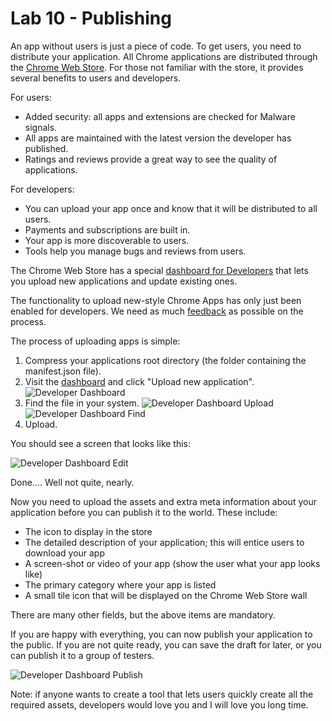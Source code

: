 Lab 10 - Publishing
===================

An app without users is just a piece of code. To get users, you need to distribute your application. All Chrome applications are distributed through the [Chrome Web Store](https://chrome.google.com/webstore). For those not familiar with the store, it provides several benefits to users and developers.

For users:

*  Added security: all apps and extensions are checked for Malware signals.
*  All apps are maintained with the latest version the developer has published.
*  Ratings and reviews provide a great way to see the quality of applications.

For developers:

*  You can upload your app once and know that it will be distributed to all users.
*  Payments and subscriptions are built in.
*  Your app is more discoverable to users.
*  Tools help you manage bugs and reviews from users.

The Chrome Web Store has a special [dashboard for Developers](https://chrome.google.com/webstore/developer/dashboard) that lets you upload new applications and update existing ones.

The functionality to upload new-style Chrome Apps has only just been enabled for developers. We need as much [feedback](https://docs.google.com/a/google.com/forms/d/1x3309vpp-KTiHqZWOCQhjVrIWxkm0wEBp2IWMG2ywbU/viewform?id=1x3309vpp-KTiHqZWOCQhjVrIWxkm0wEBp2IWMG2ywbU) as possible on the process.

The process of uploading apps is simple:

1.  Compress your applications root directory (the folder containing the manifest.json file).
2.  Visit the [dashboard](https://chrome.google.com/webstore/developer/dashboard) and click "Upload new application".
    ![Developer Dashboard](https://raw.github.com/Meggin/chrome-apps-appcelerated/master/lab_10_publishing/imgs/developerdashboard.png)
3.  Find the file in your system.
    ![Developer Dashboard Upload](https://raw.github.com/Meggin/chrome-apps-appcelerated/master/lab_10_publishing/imgs/upload.png)
    ![Developer Dashboard Find](https://raw.github.com/Meggin/chrome-apps-appcelerated/master/lab_10_publishing/imgs/findfile.png)
4.  Upload.

You should see a screen that looks like this:

![Developer Dashboard Edit](https://raw.github.com/Meggin/chrome-apps-appcelerated/master/lab_10_publishing/imgs/md.png)

Done.... Well not quite, nearly.

Now you need to upload the assets and extra meta information about your application before you can publish it to the world.  These include:

*  The icon to display in the store
*  The detailed description of your application; this will entice users to download your app
*  A screen-shot or video of your app (show the user what your app looks like)
*  The primary category where your app is listed
*  A small tile icon that will be displayed on the Chrome Web Store wall

There are many other fields, but the above items are mandatory.

If you are happy with everything, you can now publish your application to the public. If you are not quite ready, you can save the draft for later, or you can publish it to a group of testers.

![Developer Dashboard Publish](https://raw.github.com/Meggin/chrome-apps-appcelerated/master/lab_10_publishing/imgs/publish.png)

Note: if anyone wants to create a tool that lets users quickly create all the required assets, developers would love you and I will love you long time.
